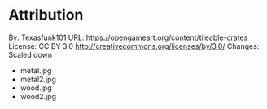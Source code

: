 Attribution
===

By: Texasfunk101
URL: https://opengameart.org/content/tileable-crates
License: CC BY 3.0 http://creativecommons.org/licenses/by/3.0/
Changes: Scaled down

* metal.jpg
* metal2.jpg
* wood.jpg
* wood2.jpg

